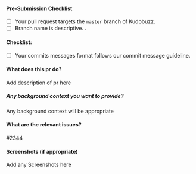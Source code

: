 #### Pre-Submission Checklist
<!-- Go over all points below, and after creating the PR, tick all the checkboxes that apply. -->
<!-- All points should be verified, otherwise, read the CONTRIBUTING guidelines from above-->
<!-- If you're unsure about any of these, don't hesitate to ask. We're here to help! -->
<!--You also read mall from https://github.com/kudobuzz/guides/edit/master/code-review-guidelines.md-->

- [ ] Your pull request targets the `master` branch of Kudobuzz.
- [ ] Branch name is descriptive. .

#### Checklist:
<!-- Go over all points below, and after creating the PR, tick the checkboxes that apply. -->
<!-- If you're unsure about any of these, don't hesitate to ask in the Help Contributors room linked above. We're here to help! -->
- [ ] Your commits messages format follows our commit message guideline.


#### What does this pr do?
Add description of pr here

##### Any background context you want to provide?
Any background context will be appropriate

#### What are the relevant issues?
#2344


#### Screenshots (if appropriate)
Add any Screenshots here
